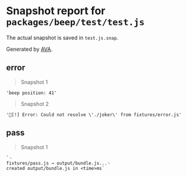 # Snapshot report for `packages/beep/test/test.js`

The actual snapshot is saved in `test.js.snap`.

Generated by [AVA](https://ava.li).

## error

> Snapshot 1

    'beep position: 41'

> Snapshot 2

    '[!] Error: Could not resolve \'./joker\' from fixtures/error.js'

## pass

> Snapshot 1

    `␊
    fixtures/pass.js → output/bundle.js...␊
    created output/bundle.js in <time>ms`
